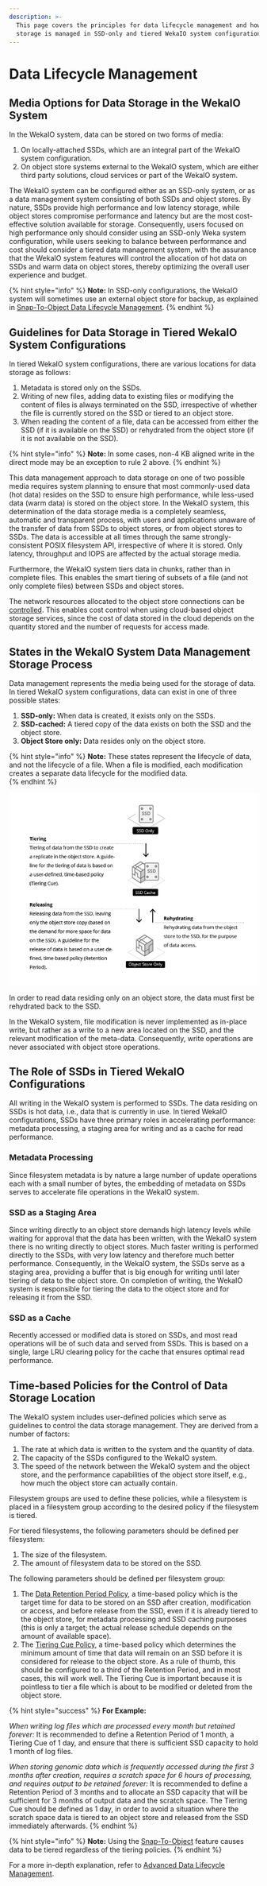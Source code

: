 ```yaml
---
description: >-
  This page covers the principles for data lifecycle management and how data
  storage is managed in SSD-only and tiered WekaIO system configurations.
---
```


# Data Lifecycle Management

## Media Options for Data Storage in the WekaIO System

In the WekaIO system, data can be stored on two forms of media:

1. On locally-attached SSDs, which are an integral part of the WekaIO system configuration.
2. On object store systems external to the WekaIO system, which are either third party solutions, cloud services or part of the WekaIO system.

The WekaIO system can be configured either as an SSD-only system, or as a data management system consisting of both SSDs and object stores. By nature, SSDs provide high performance and low latency storage, while object stores compromise performance and latency but are the most cost-effective solution available for storage. Consequently, users focused on high performance only should consider using an SSD-only Weka system configuration, while users seeking to balance between performance and cost should consider a tiered data management system, with the assurance that the WekaIO system features will control the allocation of hot data on SSDs and warm data on object stores, thereby optimizing the overall user experience and budget.

{% hint style="info" %}
**Note:** In SSD-only configurations, the WekaIO system will sometimes use an external object store for backup, as explained in [Snap-To-Object Data Lifecycle Management](../fs/snap-to-obj.md#snap-to-object-in-data-lifecycle-management).
{% endhint %}

## Guidelines for Data Storage in Tiered WekaIO System Configurations

In tiered WekaIO system configurations, there are various locations for data storage as follows:

1. Metadata is stored only on the SSDs.
2. Writing of new files, adding data to existing files or modifying the content of files is always terminated on the SSD, irrespective of whether the file is currently stored on the SSD or tiered to an object store.
3. When reading the content of a file, data can be accessed from either the SSD \(if it is available on the SSD\) or rehydrated from the object store \(if it is not available on the SSD\).  

{% hint style="info" %}
**Note:** In some cases, non-4 KB aligned write in the direct mode may be an exception to rule 2 above. 
{% endhint %}

This data management approach to data storage on one of two possible media requires system planning to ensure that most commonly-used data \(hot data\) resides on the SSD to ensure high performance, while less-used data \(warm data\) is stored on the object store. In the WekaIO system, this determination of the data storage media is a completely seamless, automatic and transparent process, with users and applications unaware of the transfer of data from SSDs to object stores, or from object stores to SSDs. The data is accessible at all times through the same strongly-consistent POSIX filesystem API, irrespective of where it is stored. Only latency, throughput and IOPS are affected by the actual storage media.

Furthermore, the WekaIO system tiers data in chunks, rather than in complete files. This enables the smart tiering of subsets of a file \(and not only complete files\) between SSDs and object stores.

The network resources allocated to the object store connections can be [controlled](../fs/managing-filesystems.md#editing-an-object-store-using-the-cli). This enables cost control when using cloud-based object storage services, since the cost of data stored in the cloud depends on the quantity stored and the number of requests for access made.

## States in the WekaIO System Data Management Storage Process

Data management represents the media being used for the storage of data. In tiered WekaIO system configurations, data can exist in one of three possible states:

1. **SSD-only:** When data is created, it exists only on the SSDs.
2. **SSD-cached:** A tiered copy of the data exists on both the SSD and the object store.
3. **Object Store only:** Data resides only on the object store.

{% hint style="info" %}
**Note:** These states represent the lifecycle of data, and not the lifecycle of a file. When a file is modified, each modification creates a separate data lifecycle for the modified data.    
{% endhint %}

![](../.gitbook/assets/diagram-2a-121676.jpg)

In order to read data residing only on an object store, the data must first be rehydrated back to the SSD.

In the WekaIO system, file modification is never implemented as in-place write, but rather as a write to a new area located on the SSD, and the relevant modification of the meta-data. Consequently, write operations are never associated with object store operations.

## The Role of SSDs in Tiered WekaIO Configurations

All writing in the WekaIO system is performed to SSDs. The data residing on SSDs is hot data, i.e., data that is currently in use. In tiered WekaIO configurations, SSDs have three primary roles in accelerating performance: metadata processing, a staging area for writing and as a cache for read performance.

### Metadata Processing

Since filesystem metadata is by nature a large number of update operations each with a small number of bytes, the embedding of metadata on SSDs serves to accelerate file operations in the WekaIO system.

### SSD as a Staging Area

Since writing directly to an object store demands high latency levels while waiting for approval that the data has been written, with the WekaIO system there is no writing directly to object stores. Much faster writing is performed directly to the SSDs, with very low latency and therefore much better performance. Consequently, in the WekaIO system, the SSDs serve as a staging area, providing a buffer that is big enough for writing until later tiering of data to the object store. On completion of writing, the WekaIO system is responsible for tiering the data to the object store and for releasing it from the SSD.

### SSD as a Cache

Recently accessed or modified data is stored on SSDs, and most read operations will be of such data and served from SSDs. This is based on a single, large LRU clearing policy for the cache that ensures optimal read performance.

## Time-based Policies for the Control of Data Storage Location

The WekaIO system includes user-defined policies which serve as guidelines to control the data storage management. They are derived from a number of factors:

1. The rate at which data is written to the system and the quantity of data.
2. The capacity of the SSDs configured to the WekaIO system.
3. The speed of the network between the WekaIO system and the object store, and the performance capabilities of the object store itself, e.g., how much the object store can actually contain.

Filesystem groups are used to define these policies, while a filesystem is placed in a filesystem group according to the desired policy if the filesystem is tiered.

For tiered filesystems, the following parameters should be defined per filesystem:

1. The size of the filesystem.
2. The amount of filesystem data to be stored on the SSD.

The following parameters should be defined per filesystem group:

1. The [Data Retention Period Policy](../fs/tiering.md#data-retention-period-policy), a time-based policy which is the target time for data to be stored on an SSD after creation, modification or access, and before release from the SSD, even if it is already tiered to the object store, for metadata processing and SSD caching purposes \(this is only a target; the actual release schedule depends on the amount of available space\). 
2. The [Tiering Cue Policy](../fs/tiering.md#tiering-cue-policy), a time-based policy which determines the minimum amount of time that data will remain on an SSD before it is considered for release to the object store. As a rule of thumb, this should be configured to a third of the Retention Period, and in most cases, this will work well. The Tiering Cue is important because it is pointless to tier a file which is about to be modified or deleted from the object store. 

{% hint style="success" %}
**For Example:**

_When writing log files which are processed every month but retained forever:_ It is recommended to define a Retention Period of 1 month, a Tiering Cue of 1 day, and ensure that there is sufficient SSD capacity to hold 1 month of log files.

_When storing genomic data which is frequently accessed during the first 3 months after creation, requires a scratch space for 6 hours of processing, and requires output to be retained forever:_ It is recommended to define a Retention Period of 3 months and to allocate an SSD capacity that will be sufficient for 3 months of output data and the scratch space. The Tiering Cue should be defined as 1 day, in order to avoid a situation where the scratch space data is tiered to an object store and released from the SSD immediately afterwards.
{% endhint %}

{% hint style="info" %}
**Note:** Using the [Snap-To-Object](../fs/snap-to-obj.md) feature causes data to be tiered regardless of the tiering policies.
{% endhint %}

For a more in-depth explanation, refer to [Advanced Data Lifecycle Management](../fs/tiering.md).


